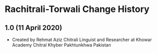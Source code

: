 Rachitrali-Torwali Change History
================================

1.0 (11 April 2020)
-----------------
* Created by Rehmat Aziz Chitrali Linguist and Researcher at Khowar Academy Chitral Khyber Pakhtunkhwa Pakistan